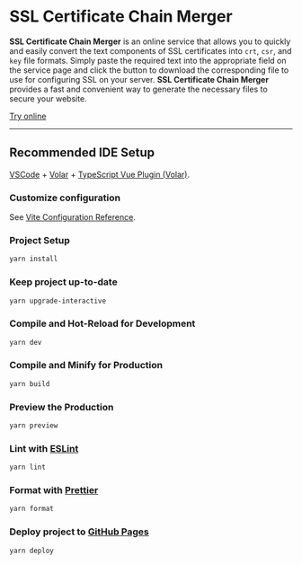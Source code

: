 # SSL Certificate Chain Merger

**SSL Certificate Chain Merger** is an online service that allows you to quickly and easily convert the text components of SSL certificates into `crt`, `csr`, and `key` file formats. Simply paste the required text into the appropriate field on the service page and click the button to download the corresponding file to use for configuring SSL on your server. **SSL Certificate Chain Merger** provides a fast and convenient way to generate the necessary files to secure your website.

[Try online](https://phoenixweiss.github.io/SSL-Certificate-Chain-Merger/)

---

## Recommended IDE Setup

[VSCode](https://code.visualstudio.com/) + [Volar](https://marketplace.visualstudio.com/items?itemName=Vue.volar) + [TypeScript Vue Plugin (Volar)](https://marketplace.visualstudio.com/items?itemName=Vue.vscode-typescript-vue-plugin).

### Customize configuration

See [Vite Configuration Reference](https://vitejs.dev/config/).

### Project Setup

```sh
yarn install
```

### Keep project up-to-date

```sh
yarn upgrade-interactive
```

### Compile and Hot-Reload for Development

```sh
yarn dev
```

### Compile and Minify for Production

```sh
yarn build
```

### Preview the Production

```sh
yarn preview
```

### Lint with [ESLint](https://eslint.org/)

```sh
yarn lint
```

### Format with [Prettier](https://prettier.io/)

```sh
yarn format
```

### Deploy project to [GitHub Pages](https://pages.github.com/)

```sh
yarn deploy
```
